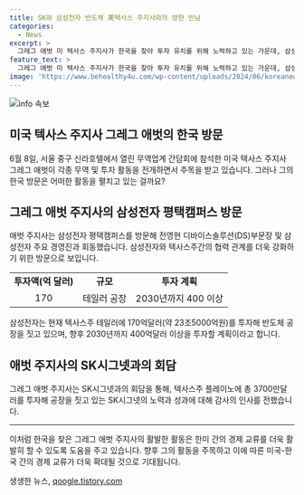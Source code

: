 ```yaml
---
title: SK와 삼성전자 반도체 美텍사스 주지사와의 방한 만남
categories:
  - News
excerpt: >
  그레그 애벗 미 텍사스 주지사가 한국을 찾아 투자 유치를 위해 노력하고 있는 가운데, 삼성전자 평택캠퍼스를 방문했다. 애벗 주지사는 삼성전자 주요 경영진 등과 함께 반도체 생산라인을 둘러보며 삼성의 텍사스 주 투자에 대한 감사의 뜻을 전했다. 또한, SK시그넷과의 협력 관계를 이어가는 등 미국 내 기업과의 소통과 협력을 강화하고 있다. 이에 애벗 주지사는 텍사스주의 향후 투자 유치 계획 등을 발표할 예정이며, 한국과 텍사스주 간의 중요한 무역 파트너십을 강조하고 있다.
feature_text: >
  그레그 애벗 미 텍사스 주지사가 한국을 찾아 투자 유치를 위해 노력하고 있는 가운데, 삼성전자 평택캠퍼스를 방문했다. 애벗 주지사는 삼성전자 주요 경영진 등과 함께 반도체 생산라인을 둘러보며 삼성의 텍사스 주 투자에 대한 감사의 뜻을 전했다. 또한, SK시그넷과의 협력 관계를 이어가는 등 미국 내 기업과의 소통과 협력을 강화하고 있다. 이에 애벗 주지사는 텍사스주의 향후 투자 유치 계획 등을 발표할 예정이며, 한국과 텍사스주 간의 중요한 무역 파트너십을 강조하고 있다.
image: 'https://www.behealthy4u.com/wp-content/uploads/2024/06/koreanews.jpg'
---
```


<p><img src="https://www.behealthy4u.com/wp-content/uploads/2024/06/koreanews.jpg" alt="info 속보" /></p>

<h2 data-ke-size="size26">미국 텍사스 주지사 그레그 애벗의 한국 방문</h2>

<p data-ke-size="size16">6월 8일, 서울 중구 신라호텔에서 열린 무역업계 간담회에 참석한 미국 텍사스 주지사 그레그 애벗이 각종 무역 및 투자 활동을 전개하면서 주목을 받고 있습니다. 그러나 그의 한국 방문은 어떠한 활동을 펼치고 있는 걸까요?</p>

<h2 data-ke-size="size24">그레그 애벗 주지사의 삼성전자 평택캠퍼스 방문</h2>

<p data-ke-size="size16">애벗 주지사는 삼성전자 평택캠퍼스를 방문해 전영현 디바이스솔루션(DS)부문장 및 삼성전자 주요 경영진과 회동했습니다. 삼성전자와 텍사스주간의 협력 관계를 더욱 강화하기 위한 방문으로 보입니다.</p>

<table>
    <tr>
        <td style="text-align: center; height: 17px;"><b>투자액(억 달러)</b></td>
        <td style="text-align: center; height: 17px;"><b>규모</b></td>
        <td style="text-align: center; height: 17px;"><b>투자 계획</b></td>
    </tr>
    <tr>
        <td style="text-align: center; height: 17px;">170</td>
        <td style="text-align: center; height: 17px;">테일러 공장</td>
        <td style="text-align: center; height: 17px;">2030년까지 400 이상</td>
    </tr>
</table>

<p data-ke-size="size16">삼성전자는 현재 텍사스주 테일러에 170억달러(약 23조5000억원)를 투자해 반도체 공장을 짓고 있으며, 향후 2030년까지 400억달러 이상을 투자할 계획이라고 합니다.</p>

<h2 data-ke-size="size24">애벗 주지사의 SK시그넷과의 회담</h2>

<p data-ke-size="size16">그레그 애벗 주지사는 SK시그넷과의 회담을 통해, 텍사스주 플레이노에 총 3700만달러를 투자해 공장을 짓고 있는 SK시그넷의 노력과 성과에 대해 감사의 인사를 전했습니다.</p>

<hr>

<p data-ke-size="size16">이처럼 한국을 찾은 그레그 애벗 주지사의 활발한 활동은 한미 간의 경제 교류를 더욱 활발히 할 수 있도록 도움을 주고 있습니다. 향후 그의 활동을 주목하고 이에 따른 미국-한국 간의 경제 교류가 더욱 확대될 것으로 기대됩니다.</p>
생생한 뉴스, <a href="https://qoogle.tistory.com" rel="dofollow">qoogle.tistory.com</a>



